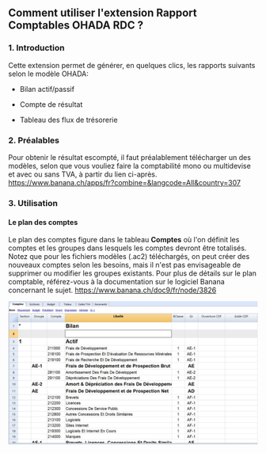## Comment utiliser l'extension Rapport Comptables OHADA RDC ?

### 1. Introduction

Cette extension permet de générer, en quelques clics, les rapports suivants selon le modèle OHADA:

- Bilan actif/passif

- Compte de résultat

- Tableau des flux de trésorerie

### 2. Préalables

Pour obtenir le résultat escompté, il faut préalablement télécharger un des modèles, selon que vous vouliez faire la comptabilité mono ou multidevise et avec ou sans TVA, à partir du lien ci-après. https://www.banana.ch/apps/fr?combine=&langcode=All&country=307

### 3. Utilisation

#### Le plan des comptes

Le plan des comptes figure dans le tableau **Comptes** où l'on définit les comptes et les groupes dans lesquels les comptes devront être totalisés. 
Notez que pour les fichiers modèles (.ac2) téléchargés, on peut créer des nouveaux comptes selon les besoins, mais il n'est pas envisageable de supprimer ou modifier les groupes existants.
Pour plus de détails sur le plan comptable, référez-vous à la documentation sur le logiciel Banana concernant le sujet. https://www.banana.ch/doc9/fr/node/3826

![Plan comptable](images/accounting_plan.jpg)





